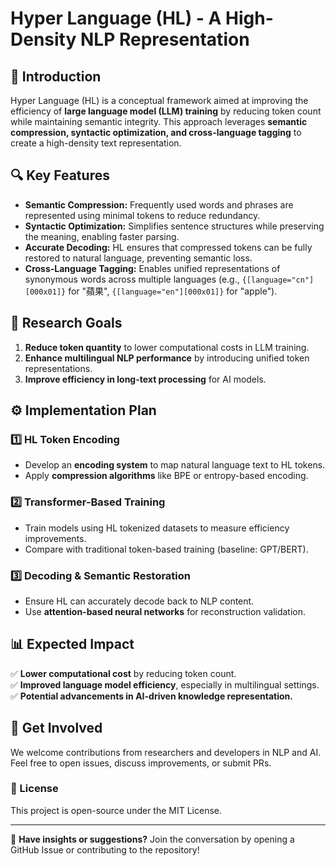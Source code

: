 # Hyper Language (HL) - A High-Density NLP Representation

## 📌 Introduction
Hyper Language (HL) is a conceptual framework aimed at improving the efficiency of **large language model (LLM) training** by reducing token count while maintaining semantic integrity. This approach leverages **semantic compression, syntactic optimization, and cross-language tagging** to create a high-density text representation.

## 🔍 Key Features
- **Semantic Compression:** Frequently used words and phrases are represented using minimal tokens to reduce redundancy.
- **Syntactic Optimization:** Simplifies sentence structures while preserving the meaning, enabling faster parsing.
- **Accurate Decoding:** HL ensures that compressed tokens can be fully restored to natural language, preventing semantic loss.
- **Cross-Language Tagging:** Enables unified representations of synonymous words across multiple languages (e.g., `{[language="cn"][000x01]}` for "蘋果", `{[language="en"][000x01]}` for "apple").

## 🎯 Research Goals
1. **Reduce token quantity** to lower computational costs in LLM training.
2. **Enhance multilingual NLP performance** by introducing unified token representations.
3. **Improve efficiency in long-text processing** for AI models.

## ⚙️ Implementation Plan
### 1️⃣ HL Token Encoding
- Develop an **encoding system** to map natural language text to HL tokens.
- Apply **compression algorithms** like BPE or entropy-based encoding.

### 2️⃣ Transformer-Based Training
- Train models using HL tokenized datasets to measure efficiency improvements.
- Compare with traditional token-based training (baseline: GPT/BERT).

### 3️⃣ Decoding & Semantic Restoration
- Ensure HL can accurately decode back to NLP content.
- Use **attention-based neural networks** for reconstruction validation.

## 📊 Expected Impact
✅ **Lower computational cost** by reducing token count.  
✅ **Improved language model efficiency**, especially in multilingual settings.  
✅ **Potential advancements in AI-driven knowledge representation.**  

## 📝 Get Involved
We welcome contributions from researchers and developers in NLP and AI. Feel free to open issues, discuss improvements, or submit PRs.

### 🔗 License
This project is open-source under the MIT License.

---

📢 **Have insights or suggestions?** Join the conversation by opening a GitHub Issue or contributing to the repository!

